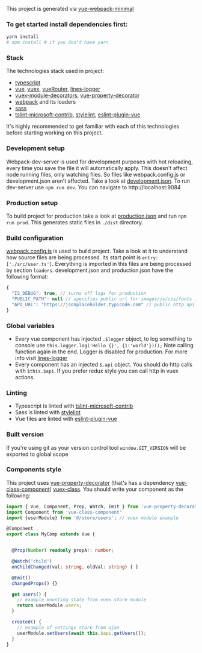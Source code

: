 This project is generated via [vue-webpack-minimal](https://github.com/akoidan/vue-webpack-minimal)


### To get started install dependencies first:
```bash
yarn install
# npm install # if you don't have yarn
```

### Stack
The technologies stack used in project:
- [typescript](https://github.com/microsoft/TypeScript)
- [vue](https://github.com/vuejs/vue), [vuex](https://github.com/vuejs/vuex), [vueRouter](https://github.com/vuejs/vue-router), [lines-logger](https://github.com/akoidan/lines-logger)
- [vuex-module-decorators](https://github.com/championswimmer/vuex-module-decorators), [vue-property-decorator](https://github.com/kaorun343/vue-property-decorator)
- [webpack](https://github.com/webpack) and its loaders
- [sass](https://github.com/sass/sass)
- [tslint-microsoft-contrib](https://github.com/microsoft/tslint-microsoft-contrib), [stylelint](https://github.com/stylelint/stylelint), [eslint-plugin-vue](https://github.com/vuejs/eslint-plugin-vue)

It's highly recommended to get familiar with each of this technologies before starting working on this project.

### Development setup
Webpack-dev-server is used for development purposes with hot reloading, every time you save the file it will automatically apply. This doesn't affect node running files, only watching files. So files like webpack.config.js or development.json aren't affected. Take a look at [development.json](development.json). To run dev-server use `npm run dev`. You can navigate to http://localhost:9084

### Production setup
To build project for production take a look at [production.json](production.json) and run `npm run prod`. This generates static files in `./dist` directory.

### Build configuration
[webpack.config.js](webpack.config.js) is used to build project. Take a look at it to understand how source files are being processed. Its start point is `entry: ['./src/user.ts']`. Everything is imported in this files are being processed by section `loaders`.
development.json and production.json have the following format:
```javascript
{
  "IS_DEBUG": true, // turns off logs for production
  "PUBLIC_PATH": null // specifies public url for images/js/css/fonts instead of relative path like './main.js'
  "API_URL": "https://jsonplaceholder.typicode.com" // public http api url
}
```

### Global variables
 - Every vue component has injected `.$logger` object, to log something to console use `this.logger.log('Hello {}', {1:'world'})();` Note calling function again in the end. Logger is disabled for production. For more info visit [lines-logger](https://github.com/akoidan/lines-logger)
 - Every component has an injected `$.api` object. You should do http calls with `$this.$api`. If you prefer redux style you can call http in vuex actions.

### Linting
 - Typescript is linted with [tslint-microsoft-contrib](https://github.com/Microsoft/tslint-microsoft-contrib)
 - Sass is linted with [stylelint](https://github.com/stylelint/stylelint)
 - Vue files are linted with [eslint-plugin-vue](https://github.com/vuejs/eslint-plugin-vue)

### Built version
If you're using git as your version control tool `window.GIT_VERSION` will be exported to global scope

### Components style
This project uses [vue-property-decorator](https://github.com/kaorun343/vue-property-decorator) (that's has a dependency [vue-class-component](https://github.com/vuejs/vue-class-component)) [vuex-class](https://github.com/ktsn/vuex-class). You should write your component as the following:

```typescript
import { Vue, Component, Prop, Watch, Emit } from 'vue-property-decorator'
import Component from 'vue-class-component'
import {userModule} from '@/store/users'; // vuex module example

@Component
export class MyComp extends Vue {


  @Prop(Number) readonly propA!: number;

  @Watch('child')
  onChildChanged(val: string, oldVal: string) { }

  @Emit()
  changedProps() {}

  get users() {
    // example mounting state from vuex store module
    return userModule.users;
  }

  created() {
    // example of settings store from ajax
    userModule.setUsers(await this.$api.getUsers());
  }
}
```


